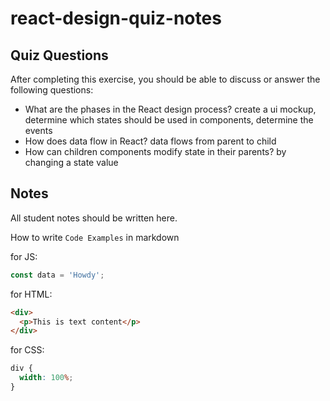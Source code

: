 # react-design-quiz-notes

## Quiz Questions

After completing this exercise, you should be able to discuss or answer the following questions:

- What are the phases in the React design process?
  create a ui mockup, determine which states should be used in components, determine the events
- How does data flow in React?
  data flows from parent to child
- How can children components modify state in their parents?
  by changing a state value

## Notes

All student notes should be written here.

How to write `Code Examples` in markdown

for JS:

```js
const data = 'Howdy';
```

for HTML:

```html
<div>
  <p>This is text content</p>
</div>
```

for CSS:

```css
div {
  width: 100%;
}
```
